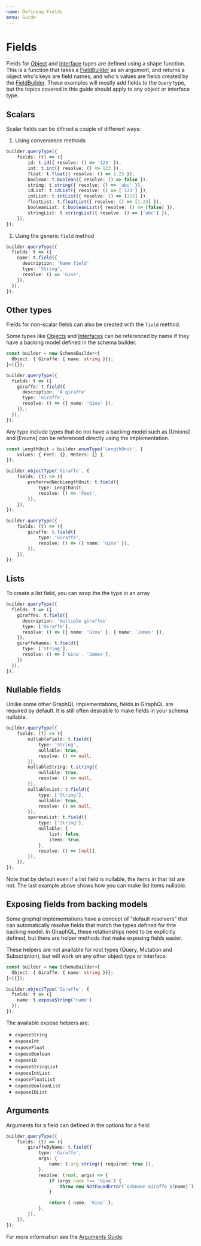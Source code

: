 ```yaml
---
name: Defining Fields
menu: Guide
---
```


# Fields

Fields for [Object](https://github.com/hayes/giraphql/tree/d9ede803cce6816f6760f89b9301c6607bc1ad66/guide-objects/README.md) and [Interface](https://github.com/hayes/giraphql/tree/d9ede803cce6816f6760f89b9301c6607bc1ad66/guide-interfaces/README.md) types are defined using a shape function. This is a function that takes a [FieldBuilder](https://github.com/hayes/giraphql/tree/d9ede803cce6816f6760f89b9301c6607bc1ad66/api-field-builder/README.md) as an argument, and returns a object who's keys are field names, and who's values are fields created by the [FieldBuilder](https://github.com/hayes/giraphql/tree/d9ede803cce6816f6760f89b9301c6607bc1ad66/api-field-builder/README.md). These examples will mostly add fields to the `Query` type, but the topics covered in this guide should apply to any object or interface type.

## Scalars

Scalar fields can be difined a couple of different ways:

1. Using convenience methods

```typescript
builder.queryType({
    fields: (t) => ({
        id: t.id({ resolve: () => '123' }),
        int: t.int({ resolve: () => 123 }),
        float: t.float({ resolve: () => 1.23 }),
        boolean: t.boolean({ resolve: () => false }),
        string: t.string({ resolve: () => 'abc' }),
        idList: t.idList({ resolve: () => ['123'] }),
        intList: t.intList({ resolve: () => [123] }),
        floatList: t.floatList({ resolve: () => [1.23] }),
        booleanList: t.booleanList({ resolve: () => [false] }),
        stringList: t.stringList({ resolve: () => ['abc'] }),
    }),
});
```

1. Using the generic `field` method

```typescript
builder.queryType({
  fields: t => ({
    name: t.field({
      description: 'Name field'
      type: 'String',
      resolve: () => 'Gina',
    }),
  }),
});
```

## Other types

Fields for non-scalar fields can also be created with the `field` method.

Some types like [Objects](https://github.com/hayes/giraphql/tree/d9ede803cce6816f6760f89b9301c6607bc1ad66/guide-objects/README.md) and [Interfaces](https://github.com/hayes/giraphql/tree/d9ede803cce6816f6760f89b9301c6607bc1ad66/guide-interfaces/README.md) can be referenced by name if they have a backing model defined in the schema builder.

```typescript
const builder = new SchemaBuilder<{
  Object: { Giraffe: { name: string }}};
}>({});

builder.queryType({
  fields: t => ({
    giraffe: t.field({
      description: 'A giraffe'
      type: 'Giraffe',
      resolve: () => ({ name: 'Gina' }),
    }),:
  }),
});
```

Any type include types that do not have a backing model such as \[Unions\] and \[Enums\] can be referenced directly using the implementation.

```typescript
const LengthUnit = builder.enumType('LengthUnit', {
    values: { Feet: {}, Meters: {} },
});

builder.objectType('Giraffe', {
    fields: (t) => ({
        preferredNeckLengthUnit: t.field({
            type: LengthUnit,
            resolve: () => 'Feet',
        }),
    }),
});

builder.queryType({
    fields: (t) => ({
        giraffe: t.field({
            type: 'Giraffe',
            resolve: () => ({ name: 'Gina' }),
        }),
    }),
});
```

## Lists

To create a list field, you can wrap the the type in an array

```typescript
builder.queryType({
  fields: t => ({
    giraffes: t.field({
      description: 'multiple giraffes'
      type: ['Giraffe'],
      resolve: () => [{ name: 'Gina' }, { name: 'James' }],
    }),
    giraffeNames: t.field({
      type: ['String'],
      resolve: () => ['Gina', 'James'],
    })
  }),
});
```

## Nullable fields

Unlike some other GraphQL implementations, fields in GiraphQL are required by default. It is still often desirable to make fields in your schema nullable.

```typescript
builder.queryType({
    fields: (t) => ({
        nullableField: t.field({
            type: 'String',
            nullable: true,
            resolve: () => null,
        }),
        nullableString: t.string({
            nullable: true,
            resolve: () => null,
        }),
        nullableList: t.field({
            type: ['String'],
            nullable: true,
            resolve: () => null,
        }),
        spareseList: t.field({
            type: ['String'],
            nullable: {
                list: false,
                items: true,
            },
            resolve: () => [null],
        }),
    }),
});
```

Note that by default even if a list field is nullable, the items in that list are not. The last example above shows how you can make list items nullable.

## Exposing fields from backing models

Some graphql implementations have a concept of "default resolvers" that can automatically resolve fields that match the types defined for thte backing model. In GiraphQL, these relationships need to be explicitly defined, but there are helper methods that make exposing fields easier.

These helpers are not available for root types \(Query, Mutation and Subscription\), but will work on any other object type or interface.

```typescript
const builder = new SchemaBuilder<{
  Object: { Giraffe: { name: string }}};
}>({});

builder.objectType('Giraffe', {
  fields: t => ({
    name: t.exposeString('name')
  }),
});
```

The available expose helpers are:

* `exposeString`
* `exposeInt`
* `exposeFloat`
* `exposeBoolean`
* `exposeID`
* `exposeStringList`
* `exposeIntList`
* `exposeFloatList`
* `exposeBooleanList`
* `exposeIDList`

## Arguments

Arguments for a field can defined in the options for a field:

```typescript
builder.queryType({
    fields: (t) => ({
        giraffeByName: t.field({
            type: 'Giraffe',
            args: {
                name: t.arg.string({ required: true }),
            },
            resolve: (root, args) => {
                if (args.name !== 'Gina') {
                    throw new NotFoundError(`Unknown Giraffe ${name}`);
                }

                return { name: 'Gina' };
            },
        }),
    }),
});
```

For more information see the [Arguments Guide](https://github.com/hayes/giraphql/tree/d9ede803cce6816f6760f89b9301c6607bc1ad66/guide-args/README.md).

